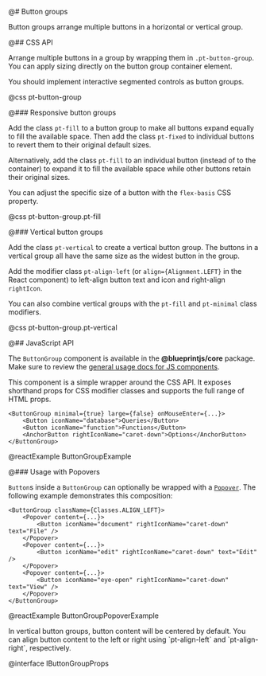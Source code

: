 @# Button groups

Button groups arrange multiple buttons in a horizontal or vertical group.

@## CSS API

Arrange multiple buttons in a group by wrapping them in `.pt-button-group`.
You can apply sizing directly on the button group container element.

You should implement interactive segmented controls as button groups.

@css pt-button-group

@### Responsive button groups

Add the class `pt-fill` to a button group to make all buttons expand equally to fill the
available space. Then add the class `pt-fixed` to individual buttons to revert them to their
original default sizes.

Alternatively, add the class `pt-fill` to an individual button (instead of to the container)
to expand it to fill the available space while other buttons retain their original sizes.

You can adjust the specific size of a button with the `flex-basis` CSS property.

@css pt-button-group.pt-fill

@### Vertical button groups

Add the class `pt-vertical` to create a vertical button group. The buttons in a vertical
group all have the same size as the widest button in the group.

Add the modifier class `pt-align-left` (or `align={Alignment.LEFT}` in the React component) to
left-align button text and icon and right-align `rightIcon`.

You can also combine vertical groups with the `pt-fill` and `pt-minimal` class modifiers.

@css pt-button-group.pt-vertical

@## JavaScript API

The `ButtonGroup` component is available in the __@blueprintjs/core__ package.
Make sure to review the [general usage docs for JS components](#blueprint.usage).

This component is a simple wrapper around the CSS API.
It exposes shorthand props for CSS modifier classes and supports the full range of HTML props.

```tsx
<ButtonGroup minimal={true} large={false} onMouseEnter={...}>
    <Button iconName="database">Queries</Button>
    <Button iconName="function">Functions</Button>
    <AnchorButton rightIconName="caret-down">Options</AnchorButton>
</ButtonGroup>
```

@reactExample ButtonGroupExample

@### Usage with Popovers

`Button`s inside a `ButtonGroup` can optionally be wrapped with a [`Popover`](#core/components/popover). The following example demonstrates this composition:

```tsx
<ButtonGroup className={Classes.ALIGN_LEFT}>
    <Popover content={...}>
        <Button iconName="document" rightIconName="caret-down" text="File" />
    </Popover>
    <Popover content={...}>
        <Button iconName="edit" rightIconName="caret-down" text="Edit" />
    </Popover>
    <Popover content={...}>
        <Button iconName="eye-open" rightIconName="caret-down" text="View" />
    </Popover>
</ButtonGroup>
```

@reactExample ButtonGroupPopoverExample

<div class="pt-callout pt-intent-primary pt-icon-info-sign">
    In vertical button groups, button content will be centered by default. You can align button content to the left or right using `pt-align-left` and `pt-align-right`, respectively.
</div>

@interface IButtonGroupProps
